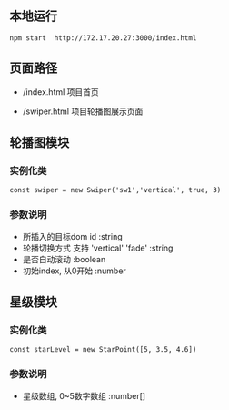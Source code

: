 ## 本地运行  

```bush
npm start  http://172.17.20.27:3000/index.html
```


## 页面路径

- /index.html 项目首页

- /swiper.html 项目轮播图展示页面


## 轮播图模块
### 实例化类
```bush
const swiper = new Swiper('sw1','vertical', true, 3)
```
### 参数说明
- 所插入的目标dom id     :string
- 轮播切换方式 支持 'vertical' 'fade'    :string
- 是否自动滚动     :boolean
- 初始index, 从0开始   :number



## 星级模块
### 实例化类
```bush
const starLevel = new StarPoint([5, 3.5, 4.6])
```
### 参数说明
- 星级数组, 0~5数字数组     :number[]




